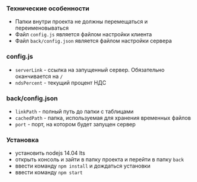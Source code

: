 ### Технические особенности

- Папки внутри проекта не должны перемещаться и переименовываться
- Файл `config.js` является файлом настройки клиента
- Файл `back/config.json` является файлом настройки сервера

### config.js

- `serverLink` - ссылка на запущенный сервер. Обязательно оканчивается на `/`
- `ndsPercent` - текущий процент НДС

### back/config.json

- `linkPath` - полный путь до папки с таблицами
- `cachedPath` - папка, используемая для хранения временных файлов
- `port` - порт, на котором будет запущен сервер

### Установка

- установить nodejs 14.04 lts
- открыть консоль и зайти в папку проекта и перейти в папку `back`
- ввести команду `npm install` и дождаться установки
- ввести команду `npm start`